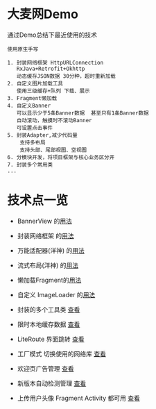 # 大麦网Demo
通过Demo总结下最近使用的技术


    使用原生手写

    1. 封装网络框架 HttpURLConnection
       RxJava+Retrofit+Okhttp
       动态缓存JSON数据 30分种，超时重新加载
    2. 自定义图片加载工具
       使用三级缓存+队列 下载、展示
    3. Fragment懒加载
    4. 自定义Banner
       可以显示少于5条Banner数据  甚至只有1条Banner数据
       自动滚动，触摸时不滚动Banner
       可设置点击事件
    5. 封装Adapter,减少代码量
        支持多布局
        支持头部、尾部视图、空视图
    6. 分模块开发，将项目框架与核心业务区分开
    7. 封装多个常用类
    ...

# 技术点一览

* BannerView 的[用法](https://github.com/Wan7451/damai/blob/master/core/src/main/java/com/yztc/core/views/banner/_sample.md)

* 封装网络框架 的[用法](https://github.com/Wan7451/damai/blob/master/core/src/main/java/com/yztc/core/net/_sample.md)

* 万能适配器(洋神) 的[用法](https://github.com/Wan7451/damai/blob/master/core/src/main/java/com/yztc/core/adapter/_sample.md)

* 流式布局(洋神) 的[用法](https://github.com/Wan7451/damai/blob/master/core/src/main/java/com/yztc/core/views/flowlayout/_sample.md)

* 懒加载Fragment的[用法](https://github.com/Wan7451/damai/blob/master/core/src/main/java/com/yztc/core/base/LazyFragment.java)

* 自定义 ImageLoader 的[用法](https://github.com/Wan7451/damai/blob/master/core/src/main/java/com/yztc/core/image/ImageLoader.java)

* 封装的多个工具类 [查看](https://github.com/Wan7451/damai/tree/master/core/src/main/java/com/yztc/core/utils)

* 限时本地缓存数据 [查看](https://github.com/Wan7451/damai/blob/master/core/src/main/java/com/yztc/core/utils/LimitDataCache.java)

* LiteRoute 界面跳转 [查看](https://github.com/Wan7451/damai/blob/master/core/src/main/java/com/yztc/core/literouter/_readme.md)

* 工厂模式 切换使用的网络库 [查看](https://github.com/Wan7451/damai/blob/master/app/src/main/java/com/yztc/damai/http/HttpHandlerFactory.java)

* 欢迎页广告管理 [查看](https://github.com/Wan7451/damai/blob/master/core/src/main/java/com/yztc/core/manager/WelcomePicManager.java)

* 新版本自动检测管理 [查看](https://github.com/Wan7451/damai/blob/master/core/src/main/java/com/yztc/core/manager/NewVersionManager.java)

* 上传用户头像 Fragment Activity 都可用 [查看](https://github.com/Wan7451/damai/blob/master/core/src/main/java/com/yztc/core/manager/up_user_icon/_readme.md)



